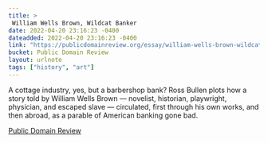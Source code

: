```yaml
---
title: > 
 William Wells Brown, Wildcat Banker
date: 2022-04-20 23:16:23 -0400
dateadded: 2022-04-20 23:16:23 -0400
link: "https://publicdomainreview.org/essay/william-wells-brown-wildcat-banker"
bucket: Public Domain Review
layout: urlnote
tags: ["history", "art"]
--- 
```

A cottage industry, yes, but a barbershop bank? Ross Bullen plots how a story told by William Wells Brown — novelist, historian, playwright, physician, and escaped slave  — circulated, first through his own works, and then abroad, as a parable of American banking gone bad.
 <!-- end excerpt --> 
<div class='bucket'><a class='internal-link' href='/buckets/public-domain-review'>Public Domain Review</a></div> 
